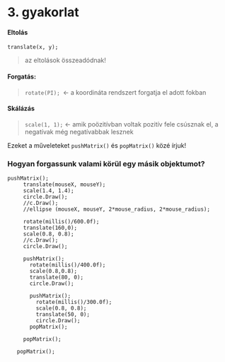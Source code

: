 # 3. gyakorlat

#### Eltolás
`translate(x, y);`
> az eltolások összeadódnak!

#### Forgatás:
> `rotate(PI); `<- a koordináta rendszert forgatja el adott fokban  


#### Skálázás
> `scale(1, 1);` <- amik poözitívban voltak pozitív fele csúsznak el, a negatívak még negatívabbak lesznek

Ezeket a műveleteket `pushMatrix()` és `popMatrix()` közé írjuk!

### Hogyan forgassunk valami körül egy másik objektumot?

```Processing
pushMatrix();
     translate(mouseX, mouseY);
     scale(1.4, 1.4);
     circle.Draw();
     //c.Draw();
     //ellipse (mouseX, mouseY, 2*mouse_radius, 2*mouse_radius);
     
     rotate(millis()/600.0f);
     translate(160,0);
     scale(0.8, 0.8);
     //c.Draw();
     circle.Draw();
     
     pushMatrix();
       rotate(millis()/400.0f);
       scale(0.8,0.8);
       translate(80, 0);
       circle.Draw();
       
       pushMatrix();
         rotate(millis()/300.0f);
         scale(0.8, 0.8);
         translate(50, 0);
         circle.Draw();
       popMatrix();
       
     popMatrix();
     
   popMatrix();
```
